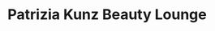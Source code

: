 ---
title: "Patrizia Kunz Beauty Lounge"
url: /koeln/patrizia-kunz-beauty-lounge/
shop: Kosmetik
---